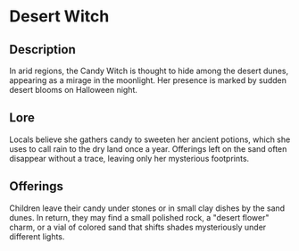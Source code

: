 # Desert Witch

## Description

In arid regions, the Candy Witch is thought to hide among the desert dunes, appearing as a mirage in the moonlight. Her presence is marked by sudden desert blooms on Halloween night.

## Lore

Locals believe she gathers candy to sweeten her ancient potions, which she uses to call rain to the dry land once a year. Offerings left on the sand often disappear without a trace, leaving only her mysterious footprints.

## Offerings

Children leave their candy under stones or in small clay dishes by the sand dunes. In return, they may find a small polished rock, a "desert flower" charm, or a vial of colored sand that shifts shades mysteriously under different lights.